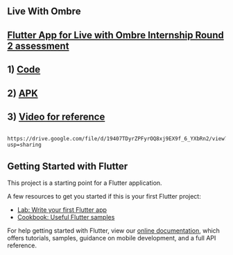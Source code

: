 ## Live With Ombre

## [Flutter App for Live with Ombre Internship Round 2 assessment](https://github.com/mad-skull/Ombre/blob/main/Flutter%20app%20-%20Ombre%20search.docx%20(1).pdf) <br>
 

 ## 1) [Code](https://github.com/mad-skull/Ombre) <br>
 
 ## 2) [APK](https://github.com/mad-skull/Ombre/tree/main/build/app/outputs/flutter-apk) <br>
 
 ## 3) [Video for reference](https://github.com/mad-skull/Ombre/blob/main/Video.webm) <br>
       https://drive.google.com/file/d/19407TDyrZPFyrOQ8xj9EX9f_6_YXbRn2/view?usp=sharing









## Getting Started with Flutter

This project is a starting point for a Flutter application.

A few resources to get you started if this is your first Flutter project:

- [Lab: Write your first Flutter app](https://flutter.dev/docs/get-started/codelab)
- [Cookbook: Useful Flutter samples](https://flutter.dev/docs/cookbook)

For help getting started with Flutter, view our
[online documentation](https://flutter.dev/docs), which offers tutorials,
samples, guidance on mobile development, and a full API reference.
